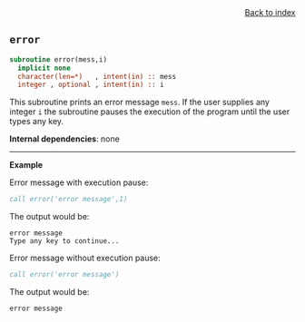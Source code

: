 
<span style="text-align:right;display:block;">
<a href="https://borjapetit.github.io/fortran_toolkit/">Back to index</a>
</span>

## ```error```

```fortran
subroutine error(mess,i)
  implicit none
  character(len=*)   , intent(in) :: mess
  integer , optional , intent(in) :: i
```

This subroutine prints an error message `mess`. If the user supplies any integer `i` the subroutine pauses the execution of the program until the user types any key.

**Internal dependencies**: none

---

**Example**

Error message with execution pause:
```fortran
call error('error message',1)
```
The output would be:
```
error message
Type any key to continue...
```

Error message without execution pause:
```fortran
call error('error message')
```
The output would be:
```
error message
```









